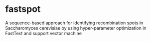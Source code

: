 # fastspot
A sequence-based approach for identifying recombination spots in Saccharomyces cerevisiae by using hyper-parameter optimization in FastText and support vector machine

